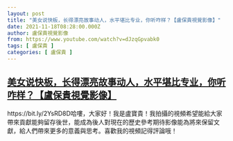 ```yaml
---
layout: post
title: "美女说快板，长得漂亮故事动人，水平堪比专业，你听咋样？【盧保貴視覺影像】"
date: 2021-11-18T08:28:00.000Z
author: 盧保貴視覺影像
from: https://www.youtube.com/watch?v=dJzqGpvabk0
tags: [ 盧保貴 ]
categories: [ 盧保貴 ]
---
```

<!--1637224080000-->
[美女说快板，长得漂亮故事动人，水平堪比专业，你听咋样？【盧保貴視覺影像】](https://www.youtube.com/watch?v=dJzqGpvabk0)
------

<div>
https://bit.ly/2YsRD8D哈嘍，大家好！我是盧寶貴！我拍攝的視頻希望能給大家帶來貢獻能夠留存後世，能成為後人對現在的歷史參考期待影像能為將來保留文獻，給人們帶來更多的意義與思考。喜歡我的視頻記得評論哦！
</div>
